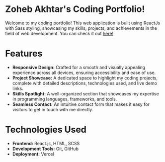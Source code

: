 # Zoheb Akhtar's Coding Portfolio!

Welcome to my coding portfolio! This web application is built using ReactJs with Sass styling, showcasing my skills, projects, and achievements in the field of web development. You can check it out [here!](https://zoheba-portfolio.vercel.app/)

# Features

- **Responsive Design:** Crafted for a smooth and visually appealing experience across all devices, ensuring accessibility and ease of use. <br />
- **Project Showcase:** A dedicated space to highlight my coding projects, complete with detailed descriptions, technologies used, and live demo links. <br />
- **Skills Spotlight:** A well-organized section that showcases my expertise in programming languages, frameworks, and tools. <br />
- **Seamless Contact:** An intuitive contact form that makes it easy for visitors to get in touch with me directly.

# Technologies Used 
- **Frontend:** React.js, HTML, SCSS <br />
- **Development Tools:** Git, GitHub <br />
- **Deployment:** Vercel

